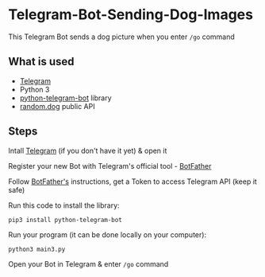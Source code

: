 # Telegram-Bot-Sending-Dog-Images

This Telegram Bot sends a dog picture when you enter <code>/go</code> command<br>

<h2>What is used</h2> 
<ul>
<li><a href="https://telegram.org/">Telegram</a></li>
<li>Python 3</li> 
<li><a href="https://github.com/python-telegram-bot/python-telegram-bot">python-telegram-bot</a> library</li> 
<li><a href="https://random.dog">random.dog</a> public API</li>
</ul>

<h2>Steps</h2>
Intall <a href="https://telegram.org/">Telegram</a> (if you don't have it yet) & open it<br>

Register your new Bot with Telegram's official tool - <a href="https://telegram.me/BotFather">BotFather</a><br>

Follow <a href="https://telegram.me/BotFather">BotFather's</a> instructions, get a Token to access Telegram API (keep it safe)<br>

Run this code to install the library:<br>

<code>pip3 install python-telegram-bot</code><br>

Run your program (it can be done locally on your computer):<br>

<code>python3 main3.py</code><br> 

Open your Bot in Telegram & enter <code>/go</code> command<br>

